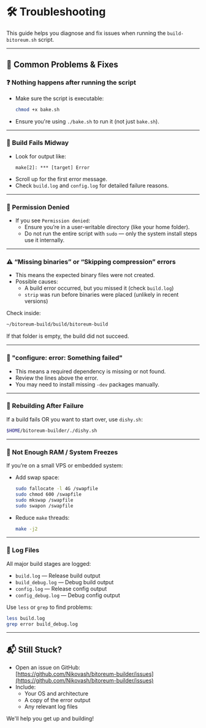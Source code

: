 # 🛠️ Troubleshooting

This guide helps you diagnose and fix issues when running the `build-bitoreum.sh` script.

---

## 🚫 Common Problems & Fixes

### ❓ Nothing happens after running the script

- Make sure the script is executable:
  ```bash
  chmod +x bake.sh
  ```
- Ensure you're using `./bake.sh` to run it (not just `bake.sh`).

---

### 🧱 Build Fails Midway

- Look for output like:
  ```
  make[2]: *** [target] Error
  ```
- Scroll up for the first error message.
- Check `build.log` and `config.log` for detailed failure reasons.

---

### 🔐 Permission Denied

- If you see `Permission denied`:
  - Ensure you’re in a user-writable directory (like your home folder).
  - Do not run the entire script with `sudo` — only the system install steps use it internally.

---

### ⚠️ “Missing binaries” or “Skipping compression” errors

- This means the expected binary files were not created.
- Possible causes:
  - A build error occurred, but you missed it (check `build.log`)
  - `strip` was run before binaries were placed (unlikely in recent versions)

Check inside:

```bash
~/bitoreum-build/build/bitoreum-build
```

If that folder is empty, the build did not succeed.

---

### 🧪 "configure: error: Something failed"

- This means a required dependency is missing or not found.
- Review the lines above the error.
- You may need to install missing `-dev` packages manually.

---

### 🔁 Rebuilding After Failure

If a build fails OR you want to start over, use `dishy.sh`:
```bash
$HOME/bitoreum-builder/./dishy.sh
```

---

### 🧵 Not Enough RAM / System Freezes

If you’re on a small VPS or embedded system:

- Add swap space:
  ```bash
  sudo fallocate -l 4G /swapfile
  sudo chmod 600 /swapfile
  sudo mkswap /swapfile
  sudo swapon /swapfile
  ```
- Reduce `make` threads:
  ```bash
  make -j2
  ```

---

### 📜 Log Files

All major build stages are logged:

- `build.log` — Release build output
- `build_debug.log` — Debug build output
- `config.log` — Release config output
- `config_debug.log` — Debug config output

Use `less` or `grep` to find problems:

```bash
less build.log
grep error build_debug.log
```

---

## 📬 Still Stuck?

- Open an issue on GitHub:  
  [https://github.com/Nikovash/bitoreum-builder/issues](https://github.com/Nikovash/bitoreum-builder/issues)
- Include:
  - Your OS and architecture
  - A copy of the error output
  - Any relevant log files

We'll help you get up and building!

